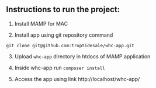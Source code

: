 ## Instructions to run the project:
1. Install MAMP for MAC

2. Install app using git repository command

`git clone git@github.com:truptidesale/whc-app.git`

3. Upload `whc-app` directory in htdocs of MAMP application

4. Inside whc-app run `composer install`

5. Access the app using link http://localhost/whc-app/
